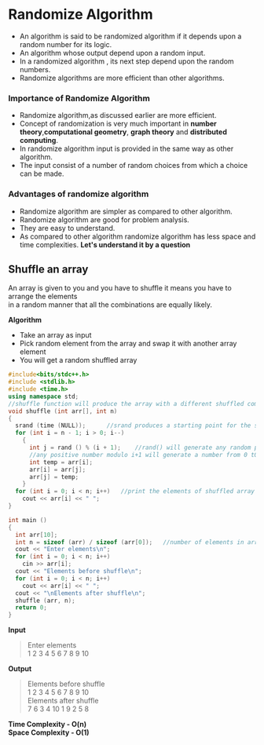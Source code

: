 # Randomize Algorithm

- An algorithm is said to be randomized algorithm if it depends upon a random number for its logic.
- An algorithm whose output depend upon a random input.
- In a randomized algorithm , its next step depend upon the random numbers.
- Randomize algorithms are more efficient than other algorithms.

### Importance of Randomize Algorithm
- Randomize algorithm,as discussed earlier are more efficient.
- Concept of randomization is very much important in **number theory**,**computational geometry**, **graph theory** and **distributed computing**.
- In randomize algorithm input is provided in the same way as other algorithm.
- The input consist of a number of random choices from which a choice can be made.
### Advantages of randomize algorithm
- Randomize algorithm are simpler as compared to other algorithm.
- Randomize algorithm are good for problem analysis.
- They are easy to understand.
- As compared to other algorithm randomize algorithm has less space and time complexities. 
**Let's understand it by a question**
## **Shuffle an array**
An array is given to you and you have to shuffle it means you have to arrange the elements  
in a random manner that all the combinations are equally likely.

**Algorithm**  

- Take an array as input    
- Pick random element from the array and swap it with another array element  
- You will get a random shuffled array  
```c++
#include<bits/stdc++.h>
#include <stdlib.h>
#include <time.h>
using namespace std;
//shuffle function will produce the array with a different shuffled combination 
void shuffle (int arr[], int n)
{
  srand (time (NULL));		//srand produces a starting point for the sequence of random number generated   
  for (int i = n - 1; i > 0; i--)
    {
      int j = rand () % (i + 1);	//rand() will generate any random positive number 
      //any positive number modulo i+1 will generate a number from 0 t0 i
      int temp = arr[i];
      arr[i] = arr[j];
      arr[j] = temp;
    }
  for (int i = 0; i < n; i++)	//print the elements of shuffled array
    cout << arr[i] << " ";
}

int main ()
{
  int arr[10];
  int n = sizeof (arr) / sizeof (arr[0]);	//number of elements in array
  cout << "Enter elements\n";
  for (int i = 0; i < n; i++)
    cin >> arr[i];
  cout << "Elements before shuffle\n";
  for (int i = 0; i < n; i++)
    cout << arr[i] << " ";
  cout << "\nElements after shuffle\n";
  shuffle (arr, n);
  return 0;
}

```
**Input**  
> Enter elements   
> 1 2 3 4 5 6 7 8 9 10    

**Output**  
> Elements before shuffle  
> 1 2 3 4 5 6 7 8 9 10  
> Elements after shuffle  
> 7 6 3 4 10 1 9 2 5 8   

**Time Complexity - O(n)**  
**Space Complexity - O(1)**
